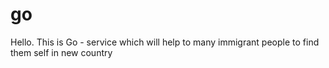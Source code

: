 # go
Hello. This is Go - service which will help to many immigrant people to find them self in new country
